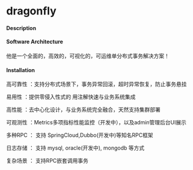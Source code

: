 # dragonfly

#### Description


#### Software Architecture
他是一个全面的，高效的，可视化的，可运维单分布式事务解决方案！

#### Installation

高可靠性 ：支持分布式场景下，事务异常回滚，超时异常恢复，防止事务悬挂

易用性 ：提供零侵入性式的 用注解快速与业务系统集成

高性能 ：去中心化设计，与业务系统完全融合，天然支持集群部署

可观测性 ：Metrics多项指标性能监控（开发中），以及admin管理后台UI展示

多种RPC ： 支持 SpringCloud,Dubbo(开发中)等知名RPC框架

日志存储 ： 支持 mysql, oracle(开发中), mongodb 等方式

复杂场景 ： 支持RPC嵌套调用事务
